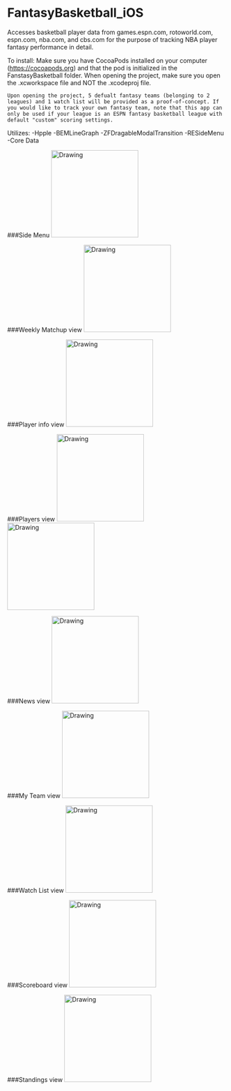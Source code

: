 # FantasyBasketball_iOS
Accesses basketball player data from games.espn.com, rotoworld.com, espn.com, nba.com, and cbs.com for the purpose of tracking NBA player fantasy performance in detail.

To install: 
    Make sure you have CocoaPods installed on your computer (https://cocoapods.org) and that the pod is initialized in the FanstasyBasketball folder. When opening the project, make sure you open the .xcworkspace file and NOT the .xcodeproj file.

    Upon opening the project, 5 defualt fantasy teams (belonging to 2 leagues) and 1 watch list will be provided as a proof-of-concept. If you would like to track your own fantasy team, note that this app can only be used if your league is an ESPN fantasy basketball league with default "custom" scoring settings.

Utilizes:
  -Hpple
  -BEMLineGraph
  -ZFDragableModalTransition
  -RESideMenu
  -Core Data

###Side Menu
<img src="./Screenshots/Menu.png" alt="Drawing" width="200 px"/>

###Weekly Matchup view
<img src="./Screenshots/Matchup.png" alt="Drawing" width="200 px"/>

###Player info view
<img src="./Screenshots/Player.png" alt="Drawing" width="200 px"/>

###Players view
<img src="./Screenshots/Players1.png" alt="Drawing" width="200 px"/>
<img src="./Screenshots/Players2.png" alt="Drawing" width="200 px"/>

###News view
<img src="./Screenshots/News.png" alt="Drawing" width="200 px"/>

###My Team view
<img src="./Screenshots/MyTeam.png" alt="Drawing" width="200 px"/>

###Watch List view
<img src="./Screenshots/WatchList.png" alt="Drawing" width="200 px"/>

###Scoreboard view
<img src="./Screenshots/Scoreboard.png" alt="Drawing" width="200 px"/>

###Standings view
<img src="./Screenshots/Standings.png" alt="Drawing" width="200 px"/>
